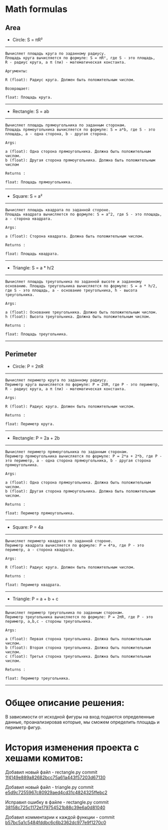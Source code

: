 # Math formulas
## Area
- Circle: S = πR²
---
    Вычисляет площадь круга по заданному радиусу.
    Площадь круга вычисляется по формуле: S = πR², где S - это площадь,
    R - радиус круга, а π (пи) - математическая константа.
    
    Аргументы:

    R (float): Радиус круга. Должен быть положительным числом.

    Возвращает:

    float: Площадь круга.
---
- Rectangle: S = ab
---
    Вычисляет площадь прямоугольника по заданным сторонам.
    Площадь прямоугольника вычисляется по формуле: S = a*b, где S - это площадь, a - одна сторона, b - другая сторона.

    Args:

    a (float): Одна сторона прямоугольника. Должна быть положительным числом.
    b (float): Другая сторона прямоугольника. Должна быть положительным числом

    Returns :

    float: Площадь прямоугольника.
---
- Square: S = a²
---
    Вычисляет площадь квадрата по заданной стороне.
    Площадь квадрата вычисляется по формуле: S = a^2, где S - это площадь,
    a - сторона квадрата.

    Args:

    a (float): Сторона квадрата. Должна быть положительным числом.

    Returns :

    float: Площадь квадрата.
---
- Triangle: S = a * h/2
---
    Вычисляет площадь треугольника по заданной высоте и заданному основанию. Площадь треугольника вычисляется по формуле: S = a * h/2, где S - это площадь, a - основание треугольника, h - высота треугольника.

    Args:

    a (float): Основание треугольника. Должно быть положительным числом.
    h (float): Высота треугольника. Должна быть положительным числом.

    Returns :

    float: Площадь треугольника.
---

## Perimeter
- Circle: P = 2πR
---
    Вычисляет периметр круга по заданному радиусу.
    Периметр круга вычисляется по формуле: P = 2πR, где P - это периметр,
    R - радиус круга, а π (пи) - математическая константа.

    Args:

    R (float): Радиус круга. Должен быть положительным числом.

    Returns :

    float: Периметр круга.
---
- Rectangle: P = 2a + 2b
---
    Вычисляет периметр прямоугольника по заданным сторонам.
    Периметр прямоугольника вычисляется по формуле: P = 2*a + 2*b, где P - это периметр, a - одна сторона прямоугольника, b - другая сторона прямоугольника.

    Args:

    a (float): Одна сторона прямоугольника. Должна быть положительным числом.
    b (float): Другая сторона прямоугольника. Должна быть положительным числом.

    Returns :

    float: Периметр прямоугольника.
---
- Square: P = 4a
---
    Вычисляет периметр квадрата по заданной стороне.
    Периметр квадрата вычисляется по формуле: P = 4*a, где P - это периметр, a - сторона квадрата.

    Args:

    R (float): Радиус круга. Должен быть положительным числом.

    Returns :

    float: Периметр квадрата.
---
- Triangle: P = a + b + c
---
    Вычисляет периметр треугольника по заданным сторонам.
    Периметр треугольника вычисляется по формуле: P = 2πR, где P - это периметр, a,b,c - стороны треугольника.

    Args:

    a (float): Первая сторона треугольника. Должна быть положительным числом.
    b (float): Вторая сторона треугольника. Должна быть положительным числом.
    c (float): Третья сторона треугольника. Должна быть положительным числом.

    Returns :

    float: Периметр треугольника.
---

# Общее описание решения:
В зависимости от исходной фигуры на вход подаются определенные данные, проанализировав которые, мы сможем определить площадь и периметр фигур.

# История изменения проекта с хешами комитов:
Добавил новый файл - rectangle.py commit [1f4149e889a82682bcc75a61a443f57203d67130](https://github.com/KulEDmitr/geometric_lib/commit/1f4149e889a82682bcc75a61a443f57203d67130)

Добавил новый файл - triangle.py commit [e5d9c7255967c80929aed4cd31c4824325ffebc2](https://github.com/KulEDmitr/geometric_lib/commit/e5d9c7255967c80929aed4cd31c4824325ffebc2)

Исправил ошибку в файле - rectangle.py commit [38158c725c1172e179754521b88c39e6a0d81040](https://github.com/KulEDmitr/geometric_lib/commit/38158c725c1172e179754521b88c39e6a0d81040)

Добавил комментарии к каждой функции - commit [b57bc5a1c5484fddbc6c6b2362dc977e9f1270c0](https://github.com/KulEDmitr/geometric_lib/commit/b57bc5a1c5484fddbc6c6b2362dc977e9f1270c0)



